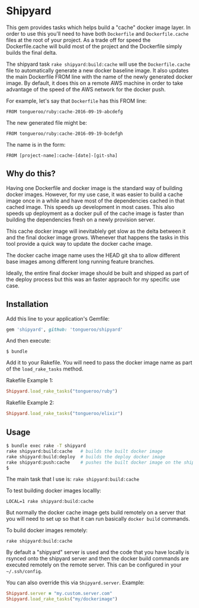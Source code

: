 # Shipyard

This gem provides tasks which helps build a "cache" docker image layer.  In order to use this you'll need to have both `Dockerfile` and `Dockerfile.cache` files at the root of your project.  As a trade off for speed the Dockerfile.cache will build most of the project and the Dockerfile simply builds the final delta.

The shipyard task `rake shipyard:build:cache` will use the `Dockerfile.cache` file to automatically generate a new docker baseline image.  It also updates the main Dockerfile FROM line with the name of the newly generated docker image.  By default, it does this on a remote AWS machine in order to take advantage of the speed of the AWS network for the docker push.

For example, let's say that `Dockerfile` has this FROM line:

```
FROM tongueroo/ruby:cache-2016-09-19-abcdefg
```

The new generated file might be:

```
FROM tongueroo/ruby:cache-2016-09-19-bcdefgh
```

The name is in the form: 

```
FROM [project-name]:cache-[date]-[git-sha]
```

## Why do this?

Having one Dockerfile and docker image is the standard way of building docker images.  However, for my use case, it was easier to build a cache image once in a while and have most of the dependencies cached in that cached image.  This speeds up development in most cases.  This also speeds up deployment as a docker pull of the cache image is faster than building the dependencies fresh on a newly provision server.

This cache docker image will inevitablely get slow as the delta between it and the final docker image grows.  Whenever that happens the tasks in this tool provide a quick way to update the docker cache image.

The docker cache image name uses the HEAD git sha to allow different base images among different long running feature branches.

Ideally, the entire final docker image should be built and shipped as part of the deploy process but this was an faster appraoch for my specific use case.

## Installation

Add this line to your application's Gemfile:

```ruby
gem 'shipyard', github: 'tongueroo/shipyard'
```

And then execute:

    $ bundle

Add it to your Rakefile.  You will need to pass the docker image name as part of the `load_rake_tasks` method.

Rakefile Example 1:

```ruby
Shipyard.load_rake_tasks("tongueroo/ruby")
```

Rakefile Example 2:

```ruby
Shipyard.load_rake_tasks("tongueroo/elixir")
```

## Usage

```bash
$ bundle exec rake -T shipyard
rake shipyard:build:cache   # builds the built docker image
rake shipyard:build:deploy  # builds the deploy docker image
rake shipyard:push:cache    # pushes the built docker image on the shipyard instance to dockerhub
$ 
```

The main task that I use is: `rake shipyard:build:cache`

To test building docker images locallly:

```
LOCAL=1 rake shipyard:build:cache
```

But normally the docker cache image gets build remotely on a server that you will need to set up so that it can run basically `docker build` commands.

To build docker images remotely:

```
rake shipyard:build:cache
```

By default a "shipyard" server is used and the code that you have locally is rsynced onto the shipyard server and then the docker build commands are executed remotely on the remote server.  This can be configured in your `~/.ssh/config`.

You can also override this via `Shipyard.server`.  Example:

```ruby
Shipyard.server = "my.custom.server.com"
Shipyard.load_rake_tasks("my/dockerimage")
```

